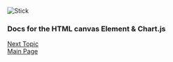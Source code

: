 ![Stick](https://images.unsplash.com/photo-1456143077270-30de0a1bf7bc?ixlib=rb-1.2.1&ixid=eyJhcHBfaWQiOjEyMDd9&auto=format&fit=crop&w=500&q=60)

### Docs for the HTML canvas Element & Chart.js
[Next Topic](class-013)  
[Main Page](README.md)